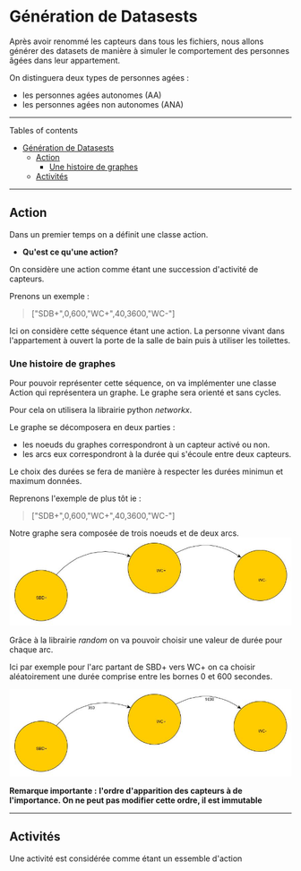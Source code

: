 # Génération de Datasests

Après avoir renommé les capteurs dans tous les fichiers, nous allons générer des datasets de manière à simuler le comportement des personnes âgées dans leur appartement.

On distinguera deux types de personnes agées :

- les personnes agées autonomes (AA)
- les personnes agées non autonomes (ANA)

---

 Tables of contents

- [Génération de Datasests](#génération-de-datasests)
  - [Action](#action)
    - [Une histoire de graphes](#une-histoire-de-graphes)
  - [Activités](#activités)

---

## Action

Dans un premier temps on a définit une classe action.

- **Qu'est ce qu'une action?**

On considère une action comme étant une succession d'activité de capteurs.

Prenons un exemple : 
> ["SDB+",0,600,"WC+",40,3600,"WC-"]

Ici on considère cette séquence étant une action. La personne vivant dans l'appartement à ouvert la porte de la salle de bain puis à utiliser les toilettes.

### Une histoire de graphes

Pour pouvoir représenter cette séquence, on va implémenter une classe Action qui représentera un graphe. Le graphe sera orienté et sans cycles.

Pour cela on utilisera la librairie python _networkx_.

 Le graphe se décomposera en deux parties :

- les noeuds du graphes correspondront à un capteur activé ou non.
- les arcs eux correspondront à la durée qui s'écoule entre deux capteurs.

Le choix des durées se fera de manière à respecter les durées minimun et maximum données.

Reprenons l'exemple de plus tôt ie :
> ["SDB+",0,600,"WC+",40,3600,"WC-"]

Notre graphe sera composée de trois noeuds et de deux arcs. 
![image](https://github.com/uvsq22006756/prevadom_image/blob/main/ex_action.jpg)

Grâce à la librairie _random_ on va pouvoir choisir une valeur de durée pour chaque arc.

Ici par exemple pour l'arc partant de SBD+ vers WC+ on ca choisir aléatoirement une durée comprise entre les bornes 0 et 600 secondes.

![image](https://github.com/uvsq22006756/prevadom_image/blob/main/ex_action_2.jpg)

**Remarque importante :**
**l'ordre d'apparition des capteurs à de l'importance. On ne peut pas modifier cette ordre, il est immutable**

---

## Activités

Une activité est considérée comme étant un essemble d'action
